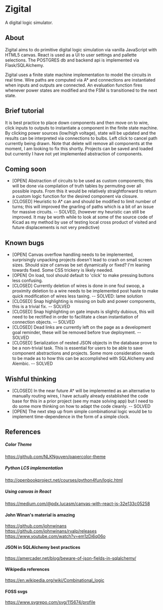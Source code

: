# Zigital
A digital logic simulator.

## About
Zigital aims to do primitive digital logic simulation via vanilla JavaScript with HTML5 canvas.
React is used as a UI to user settings and pallette selections. The POSTGRES db and backend api
is implemented via Flask/SQLAlchemy.

Zigital uses a finite state machine implementation to model the circuits in real time. Wire paths
are computed via A* and connections are instantiated when inputs and outputs are connected. An evaluation
function fires whenever power states are modified and the FSM is transitioned to the next state.

## Brief tutorial
It is best practice to place down components and then move on to wire, click inputs to outputs to
instantiate a component in the finite state machine. By clicking power sources (low/high voltage),
state will be updated and the results can be interpreted via connections to bulbs.
Left click to cancel path currently being drawn.
Note that delete will remove all components at the moment, I am looking to fix this shortly.
Projects can be saved and loaded but currently I have not yet implemented abstraction of components.

## Coming soon
- [OPEN] Abstraction of circuits to be used as custom components; this will be done via compilation of truth
tables by permuting over all possible inputs. From this it would be relatively straightforward to
return a custom logic function for the desired component via closure.
- [CLOSED] Heuristic to A* can and should be modified to limit number of turns; this will improved the gnarling
of paths which is a bit of an issue for massive circuits. -- SOLVED, (however my heuristic can still be
improved. It may be worth while to look at some of the source code of Kicad as my method by use of testing
local cross product of visited and future displacements is not very predictive)

## Known bugs
- [OPEN] Canvas overflow handling needs to be implemented, surprisingly unpacking projects doesn't lead to
  crash on small screen sizes. Should size of canvas be set dynamically or fixed? I'm leaning towards
  fixed. Some CSS trickery is likely needed.
- [OPEN] On load, tool should default to 'click' to make pressing buttons less confusing.
- [CLOSED] Currently deletion of wires is done in one foul swoop, a proximity deletion to a wire needs to be
implemented post haste to make quick modification of wires less taxing. -- SOLVED: lame solution
- [CLOSED] Snap highlighting is missing on bulb and power components, this is a trivial fix. -- SOLVED
- [CLOSED] Snap highlighting on gate imputs is slightly dubious, this will need to be rectified in order
to facilitate a clean instantiation of connection objects. -- SOLVED
- [CLOSED] Dead links are currently left on the page as a development goal reminder, these will be removed
before true deployment. -- SOLVED
- [CLOSED] Serialization of nested JSON objects in the database prove to be a non-trivial task. This is essential
for users to be able to save component abstractions and projects. Some more consideration needs to be made
as to how this can be accomplished with SQLAlchemy and Alembic. -- SOLVED

## Wishful thinking
- [CLOSED] In the near future A* will be implemented as an alternative to manually routing wires, I
have actually already established the code base for this in a prior project (see my maze solving app)
but I need to do some more thinking on how to adapt the code cleanly. -- SOLVED
- [OPEN] The next step up from simple combinational logic would be to implement time-dependence in the form
of a simple clock.

## References
##### Color Theme
https://github.com/NLKNguyen/papercolor-theme
##### Python LCS implementation
http://openbookproject.net/courses/python4fun/logic.html
##### Using canvas in React
https://medium.com/@pdx.lucasm/canvas-with-react-js-32e133c05258
#### John Winan's material is amazing
https://github.com/johnwinans
https://github.com/johnwinans/rvalp/releases
https://www.youtube.com/watch?v=em1zDi6q06o
#### JSON in SQLAlchemy best practices
https://amercader.net/blog/beware-of-json-fields-in-sqlalchemy/
#### Wikipedia references
https://en.wikipedia.org/wiki/Combinational_logic
#### FOSS svgs
https://www.svgrepo.com/svg/115674/profile

